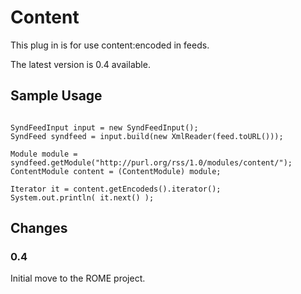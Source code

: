 # Content


This plug in is for use content:encoded in feeds.



The latest version is 0.4 available.


## Sample Usage



```

SyndFeedInput input = new SyndFeedInput();
SyndFeed syndfeed = input.build(new XmlReader(feed.toURL()));

Module module = syndfeed.getModule("http://purl.org/rss/1.0/modules/content/");
ContentModule content = (ContentModule) module;

Iterator it = content.getEncodeds().iterator();
System.out.println( it.next() );

```

## Changes


### 0.4



Initial move to the ROME project.

